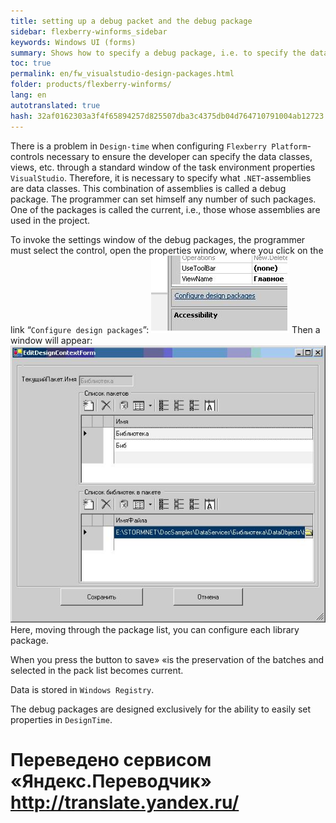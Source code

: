 ```yaml
--- 
title: setting up a debug packet and the debug package 
sidebar: flexberry-winforms_sidebar 
keywords: Windows UI (forms) 
summary: Shows how to specify a debug package, i.e. to specify the data classes, performances, etc. to set the properties of controls in `DesignTime` 
toc: true 
permalink: en/fw_visualstudio-design-packages.html 
folder: products/flexberry-winforms/ 
lang: en 
autotranslated: true 
hash: 32af0162303a3f4f65894257d825507dba3c4375db04d764710791004ab12723 
--- 
```


There is a problem in `Design-time` when configuring `Flexberry Platform`-controls necessary to ensure the developer can specify the data classes, views, etc. through a standard window of the task environment properties `VisualStudio`. Therefore, it is necessary to specify what `.NET`-assemblies are data classes. This combination of assemblies is called a debug package. The programmer can set himself any number of such packages. One of the packages is called the current, i.e., those whose assemblies are used in the project. 


To invoke the settings window of the debug packages, the programmer must select the control, open the properties window, where you click on the link “`Configure design packages`”: 
![](/images/pages/products/flexberry-winforms/development/primer13.jpg) 
Then a window will appear: 
![](/images/pages/products/flexberry-winforms/development/primer14.jpg) 
Here, moving through the package list, you can configure each library package. 

When you press the button to save» «is the preservation of the batches and selected in the pack list becomes current. 

Data is stored in `Windows Registry`. 

The debug packages are designed exclusively for the ability to easily set properties in `DesignTime`. 





 # Переведено сервисом «Яндекс.Переводчик» http://translate.yandex.ru/